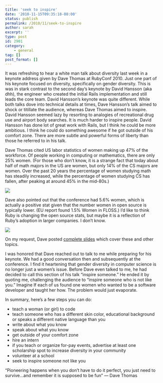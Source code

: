 ```yaml
---
title: 'seek to inspire'
date: '2010-11-15T09:35:18-08:00'
status: publish
permalink: /2010/11/seek-to-inspire
author: sarah
excerpt: ''
type: post
id: 2901
category:
    - general
tag: []
post_format: []
---
```

It was refreshing to hear a white man talk about diversity last week in a keynote address given by Dave Thomas at RubyConf 2010. Just one part of his keynote focused on diversity, specifically on gender diversity. This is was in stark contrast to the second day’s keynote by David Hansson (aka dhh), the engineer who created the initial Rails implementation and still leads the core team. David Hansson’s keynote was quite different. While both talks dove into technical details at times, Dave Hansson’s talk aimed to shock or titillate the audience, whereas Dave Thomas aimed to inspire. David Hansson seemed lazy by resorting to analogies of recreational drug use and airport body searches. It is much harder to inspire people. David Hansson has done lot of great work with Rails, but I think he could be more ambitious. I think he could do something awesome if he got outside of his comfort zone. There are more subtle and powerful forms of liberty than those he referred to in his talk.

Dave Thomas cited US labor statistics of women making up 47% of the workforce. Of people working in computing or mathematics, there are only 25% women. (For those who don’t know, it is a strange fact that today about half of math majors in the US are women, but only 14% of the CS majors are women. Over the past 20 years the percentage of women studying math has steadily increased, while the percentage of women studying CS has fallen, after peaking at around 45% in the mid-80s.)

![](http://img.skitch.com/20101115-nhm35dd5tf4farj32f4iut69f2.png)

Dave also pointed out that the conference had 5.6% women, which is actually a positive stat given that the number women in open source is typically lower. (EU report found 1.5% Women in FLOSS.) I’d like to think Ruby is changing the open source stats, but maybe it is a reflection of Ruby’s adoption in larger companies. I don’t know.

![](http://img.skitch.com/20101115-n23pfi6g3723r9jccxt1c5epn9.png)

On my request, Dave posted [complete slides](http://www.slideshare.net/prqgdave/rubyconfx-keynote) which cover these and other topics.

I was honored that Dave reached out to talk to me while preparing for his keynote. We had a good conversation then and subsequently at the conference. I find it heartening that gender diversity in computer science is no longer just a women’s issue. Before Dave even talked to me, he had decided to call this section of his talk “inspire someone.” He ended it by quoting me, challenging the audience to “inspire someone who is not like you.” Imagine If each of us found one women who wanted to be a software developer and taught her how. The problem would just evaporate.

In summary, here’s a few steps you can do:

- teach a woman (or girl) to code
- teach someone who has a different skin color, educational background or speaks a different native language than you
- write about what you know
- speak about what you know
- get outside of your comfort zone
- hire an intern
- if you teach or organize for-pay events, advertise at least one scholarship spot to increase diversity in your community
- volunteer at a school
- seek to inspire someone not like you

“Pioneering happens when you don’t have to do it perfect, you just need to survive…and remember it is supposed to be fun” — Dave Thomas